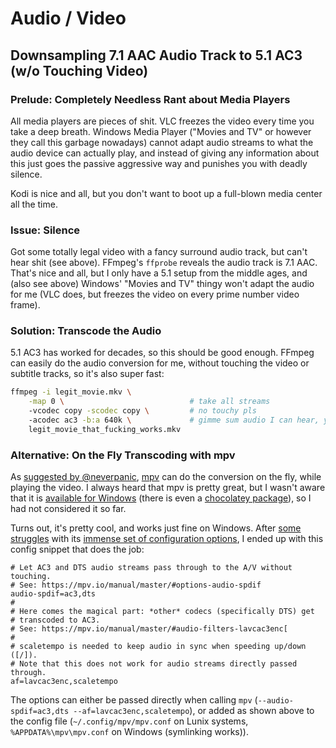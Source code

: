 # Audio / Video

## Downsampling 7.1 AAC Audio Track to 5.1 AC3 (w/o Touching Video)

### Prelude: Completely Needless Rant about Media Players

All media players are pieces of shit. VLC freezes the video every time you take
a deep breath. Windows Media Player ("Movies and TV" or however they call this
garbage nowadays) cannot adapt audio streams to what the audio device can
actually play, and instead of giving any information about this just goes the
passive aggressive way and punishes you with deadly silence.

Kodi is nice and all, but you don't want to boot up a full-blown media center
all the time.

### Issue: Silence

Got some totally legal video with a fancy surround audio track, but can't hear
shit (see above). FFmpeg's `ffprobe` reveals the audio track is 7.1 AAC. That's
nice and all, but I only have a 5.1 setup from the middle ages, and (also see
above) Windows' "Movies and TV" thingy won't adapt the audio for me (VLC does,
but freezes the video on every prime number video frame).

### Solution: Transcode the Audio

5.1 AC3 has worked for decades, so this should be good enough. FFmpeg can easily
do the audio conversion for me, without touching the video or subtitle tracks, so
it's also super fast:

```sh
ffmpeg -i legit_movie.mkv \
    -map 0 \                            # take all streams
    -vcodec copy -scodec copy \         # no touchy pls
    -acodec ac3 -b:a 640k \             # gimme sum audio I can hear, yo
    legit_movie_that_fucking_works.mkv
```

### Alternative: On the Fly Transcoding with mpv

As [suggested by @neverpanic](https://twitter.com/neverpanic/status/1249635747281473536),
[mpv](https://mpv.io) can do the conversion on the fly, while playing the video.
I always heard that mpv is pretty great, but I wasn't aware that it is
[available for Windows](https://mpv.io/installation) (there is even a
[chocolatey package](https://chocolatey.org/packages/mpv)), so I had not
considered it so far.

Turns out, it's pretty cool, and works just fine on Windows. After
[some struggles](https://twitter.com/yooogan/status/1249705703964577792)
with its [immense set of configuration options](https://mpv.io/manual/master/), I ended up
with this config snippet that does the job:

```config
# Let AC3 and DTS audio streams pass through to the A/V without touching.
# See: https://mpv.io/manual/master/#options-audio-spdif
audio-spdif=ac3,dts
#
# Here comes the magical part: *other* codecs (specifically DTS) get
# transcoded to AC3.
# See: https://mpv.io/manual/master/#audio-filters-lavcac3enc[
#
# scaletempo is needed to keep audio in sync when speeding up/down ([/]).
# Note that this does not work for audio streams directly passed through.
af=lavcac3enc,scaletempo
```

The options can either be passed directly when calling `mpv`
(`--audio-spdif=ac3,dts --af=lavcac3enc,scaletempo`), or added as shown above
to the config file (`~/.config/mpv/mpv.conf` on Lunix systems,
`%APPDATA%\mpv\mpv.conf` on Windows (symlinking works)).

